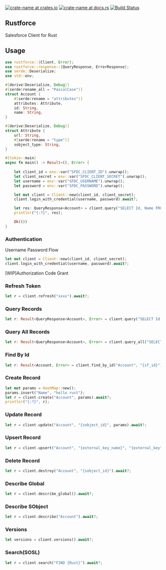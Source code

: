 [![crate-name at crates.io](https://img.shields.io/crates/v/rustforce.svg)](https://crates.io/crates/rustforce)
[![crate-name at docs.rs](https://docs.rs/rustforce/badge.svg)](https://docs.rs/rustforce)
[![Build Status](https://travis-ci.org/tzmfreedom/rustforce.svg?branch=master)](https://travis-ci.org/tzmfreedom/rustforce)

## Rustforce

Salesforce Client for Rust

## Usage

```rust
use rustforce::{Client, Error};
use rustforce::response::{QueryResponse, ErrorResponse};
use serde::Deserialize;
use std::env;

#[derive(Deserialize, Debug)]
#[serde(rename_all = "PascalCase")]
struct Account {
    #[serde(rename = "attributes")]
    attributes: Attribute,
    id: String,
    name: String,
}

#[derive(Deserialize, Debug)]
struct Attribute {
    url: String,
    #[serde(rename = "type")]
    sobject_type: String,
}

#[tokio::main]
async fn main() -> Result<(), Error> {
    
    let client_id = env::var("SFDC_CLIENT_ID").unwrap();
    let client_secret = env::var("SFDC_CLIENT_SECRET").unwrap();
    let username = env::var("SFDC_USERNAME").unwrap();
    let password = env::var("SFDC_PASSWORD").unwrap();

    let mut client = Client::new(client_id, client_secret);
    client.login_with_credential(username, password).await?;

    let res: QueryResponse<Account> = client.query("SELECT Id, Name FROM Account WHERE id = '0012K00001drfGYQAY'".to_string()).await?;
    println!("{:?}", res);

    Ok(())
}
```

### Authentication

Username Password Flow
```rust
let mut client = Client::new(client_id, client_secret);
client.login_with_credential(username, password).await?;
```

[WIP]Authorization Code Grant

### Refresh Token

```rust
let r = client.refresh("xxxx").await?;
```

### Query Records

```rust
let r: Result<QueryResponse<Account>, Error> = client.query("SELECT Id, Name FROM Account").await?;
```

### Query All Records

```rust
let r: Result<QueryResponse<Account>, Error> = client.query_all("SELECT Id, Name FROM Account").await?;
```

### Find By Id

```rust
let r: Result<Account, Error> = client.find_by_id("Account", "{sf_id}").await?;
```

### Create Record

```rust
let mut params = HashMap::new();
params.insert("Name", "hello rust");
let r = client.create("Account", params).await?;
println!("{:?}", r);
```

### Update Record

```rust
let r = client.update("Account", "{sobject_id}", params).await?;
```

### Upsert Record

```rust
let r = client.upsert("Account", "{external_key_name}", "{external_key", params).await?;
```

### Delete Record

```rust
let r = client.destroy("Account", "{sobject_id}").await?;
```

### Describe Global

```rust
let r = client.describe_global().await?;
```

### Describe SObject

```rust
let r = client.describe("Account").await?;
```

### Versions

```rust
let versions = client.versions().await?;
```

### Search(SOSL)

```rust
let r = client.search("FIND {Rust}").await?;
```
